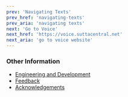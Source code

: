 ```yaml
---
prev: 'Navigating Texts'
prev_href: 'navigating-texts'
prev_aria: 'navigating texts'
next: 'Go to Voice'
next_href: 'https://voice.suttacentral.net'
next_aria: 'go to voice website'
---
```

### Other Information
* <a href="/sc-voice/en/ToC#engineering-and-development" target="_blank">Engineering and Development</a>
* <a href="https://discourse.suttacentral.net/tags/sc-voice" target="_blank">Feedback</a>
* [Acknowledgements](/sc-voice/en/Acknowledgements)
